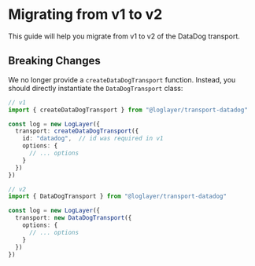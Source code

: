 # Migrating from v1 to v2

This guide will help you migrate from v1 to v2 of the DataDog transport.

## Breaking Changes

We no longer provide a `createDataDogTransport` function. Instead, you should directly instantiate the `DataDogTransport` class:

```typescript
// v1
import { createDataDogTransport } from "@loglayer/transport-datadog"

const log = new LogLayer({
  transport: createDataDogTransport({
    id: "datadog",  // id was required in v1
    options: {
      // ... options
    }
  })
})

// v2
import { DataDogTransport } from "@loglayer/transport-datadog"

const log = new LogLayer({
  transport: new DataDogTransport({
    options: {
      // ... options
    }
  })
})
```
